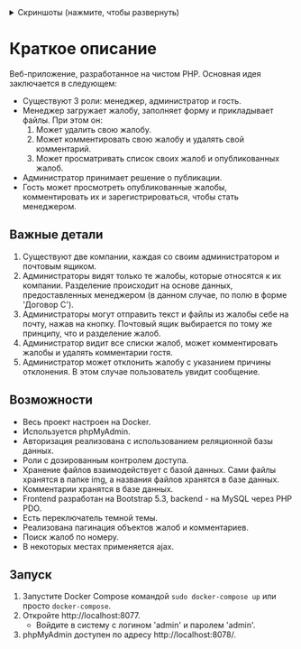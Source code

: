 <details>
<summary>Скриншоты (нажмите, чтобы развернуть)</summary>

![image](https://github.com/SnappsiSnappes/complains/assets/111605401/4963745e-2874-4505-a403-e11e8d4e7e3e)
![image](https://github.com/SnappsiSnappes/complains/assets/111605401/58749dfd-ccd5-4d2f-85a3-89ad9b4229ec)
![image](https://github.com/SnappsiSnappes/complains/assets/111605401/d281070a-d825-4528-9b19-0d8944f1997b)
![image](https://github.com/SnappsiSnappes/complains/assets/111605401/c30b952e-609b-4d6f-9a04-e6b5d27ccb7e)


</details>



# Краткое описание
Веб-приложение, разработанное на чистом PHP. Основная идея заключается в следующем:
- Существуют 3 роли: менеджер, администратор и гость.
- Менеджер загружает жалобу, заполняет форму и прикладывает файлы. При этом он:
  1) Может удалить свою жалобу.
  2) Может комментировать свою жалобу и удалять свой комментарий.
  3) Может просматривать список своих жалоб и опубликованных жалоб.
- Администратор принимает решение о публикации.
- Гость может просмотреть опубликованные жалобы, комментировать их и зарегистрироваться, чтобы стать менеджером.

## Важные детали
1) Существуют две компании, каждая со своим администратором и почтовым ящиком.
2) Администраторы видят только те жалобы, которые относятся к их компании. Разделение происходит на основе данных, предоставленных менеджером (в данном случае, по полю в форме 'Договор С').
3) Администраторы могут отправить текст и файлы из жалобы себе на почту, нажав на кнопку. Почтовый ящик выбирается по тому же принципу, что и разделение жалоб.
4) Администратор видит все списки жалоб, может комментировать жалобы и удалять комментарии гостя.
5) Администратор может отклонить жалобу с указанием причины отклонения. В этом случае пользователь увидит сообщение.

## Возможности
- Весь проект настроен на Docker.
- Используется phpMyAdmin.
- Авторизация реализована с использованием реляционной базы данных.
- Роли с дозированным контролем доступа.
- Хранение файлов взаимодействует с базой данных. Сами файлы хранятся в папке img, а названия файлов хранятся в базе данных.
- Комментарии хранятся в базе данных.
- Frontend разработан на Bootstrap 5.3, backend - на MySQL через PHP PDO.
- Есть переключатель темной темы.
- Реализована пагинация объектов жалоб и комментариев.
- Поиск жалоб по номеру.
- В некоторых местах применяется ajax.

## Запуск
1) Запустите Docker Compose командой `sudo docker-compose up` или просто `docker-compose`.
2) Откройте http://localhost:8077.
   - Войдите в систему с логином 'admin' и паролем 'admin'.
3) phpMyAdmin доступен по адресу http://localhost:8078/.


